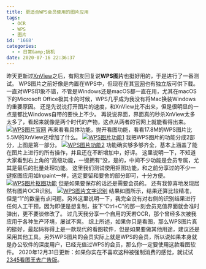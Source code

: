 ```yaml
---
title: 更适合WPS会员使用的图片应用
tags:
  - OCR
  - WPS
  - 图片
id: '1668'
categories:
  - - 日常&amp;搞机
date: 2020-07-16 22:36:37
---
```


昨天更新过[XnView](https://www.jubuzz.com/geek/office-work/1667.html)之后，有网友回复说**WPS图片**也挺好用的，于是进行了一番测试。 WPS图片之前好像是内置在WPS中，但现在在其[官网](https://photoplus.wps.cn/home)也有独立版可供下载。 一直对WPS印象不错，不管是Windows还是macOS都一直在用，尤其在macOS下的Microsoft Office极其卡的时候，WPS几乎成为我没有将Mac换装Windows的重要原因。 还是先说说打开图片的速度，和XnView比不出来，但是很明显的一点是都比Windows自带的要快上不少。 再说说界面，界面真的秒杀XnView太多太多了，看起来就像是两个时代的产物，这点从两者的官网上就能看得出来。 [![WPS图片官网](https://i.loli.net/2020/07/16/rdo1SHegGixpM6D.png)](https://i.loli.net/2020/07/16/rdo1SHegGixpM6D.png) 再来看看具体功能，抛开看图功能，看看17.8M的WPS图片比5.5M的XnView还增加了什么。 [![WPS图片功能1](https://i.loli.net/2020/07/16/65q4RFaQovW7HVB.png)](https://i.loli.net/2020/07/16/65q4RFaQovW7HVB.png) 我把WPS图片的功能分成2部分，上图是第一部分。 [![WPS图片功能2](https://i.loli.net/2020/07/16/kBG9ZitUcCzO4ax.png)](https://i.loli.net/2020/07/16/kBG9ZitUcCzO4ax.png) 功能确实够多够齐全，基本上涵盖了能在图片上进行的所有操作，并且还在不断增加中，好评。 这里说明一下，不知道大家看到右上角的“高级功能，一键拥有”没，是的，中间不少功能是会员专属，尤其是最后的批量处理功能。 这里我们测试使用抠图功能，和之前分享过的不少一键抠图应用如Inpaint一样，选定要留和要舍的部分即可，十分方便。 [![WPS图片抠图功能](https://i.loli.net/2020/07/16/G16LcU8H7OYIwf5.png)](https://i.loli.net/2020/07/16/G16LcU8H7OYIwf5.png) 但是如果要保存的话还是需要会员的。 还有我惊喜地发现居然有图片OCR识别。 [![WPS图片文字识别](https://i.loli.net/2020/07/16/NQI41M9DRuPk2pK.png)](https://i.loli.net/2020/07/16/NQI41M9DRuPk2pK.png) 结果如图所示，结果还算比较精准，但是“1”的数量有点问题。另外这里说明一下，我完全没有对右侧的识别结果进行任何人工干预，因为即便是想复制，按下“Ctrl+C”的那一刻会员充值界面就会准时弹出，更不要谈修改了。 过几天我分享一个自用的天若OCR，那个曾经多次被我应用于各种生产环境，屡试不爽。 综上所述，如果你只是看图，那么WPS图片真的挺好，最起码称得上是一款现代的看图软件，但是如果要做其他用途，建议还是采用其他工具。另外WPS图片的会员实际上就是WPS的会员，所以说如果本身就是办公软件的深度用户，已经充值过WPS的会员，那么你一定要使用这款看图软件。 2020年12月31日更新：如果你实在不喜欢这种被强制消费的感觉，就试试[2345看图王去广告版](https://www.jubuzz.com/geek/office-work/1851.html)。